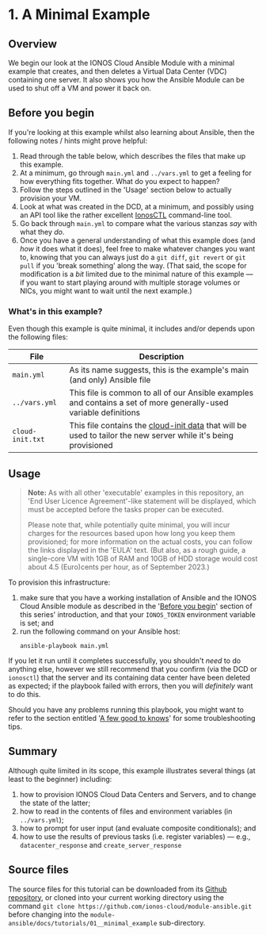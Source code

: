 # 1. A Minimal Example

## Overview
We begin our look at the IONOS Cloud Ansible Module with a minimal example that creates, and then deletes a Virtual Data Center (VDC) containing one server. It also shows you how the Ansible Module can be used to shut off a VM and power it back on.



## Before you begin
If you're looking at this example whilst also learning about Ansible, then the following notes / hints might prove helpful:

1. Read through the table below, which describes the files that make up this example.
2. At a minimum, go through `main.yml` and `../vars.yml` to get a feeling for how everything fits together. What do you expect to happen?
3. Follow the steps outlined in the 'Usage' section below to actually provision your VM.
4. Look at what was created in the DCD, at a minimum, and possibly using an API tool like the rather excellent [IonosCTL](https://docs.ionos.com/cli-ionosctl) command-line tool.
5. Go back through `main.yml` to compare what the various stanzas _say_ with what they _do_.
6. Once you have a general understanding of what this example does (and _how_ it does what it does), feel free to make whatever changes you want to, knowing that you can always just do a `git diff`, `git revert` or `git pull` if you 'break something' along the way. (That said, the scope for modification is a _bit_ limited due to the minimal nature of this example — if you want to start playing around with multiple storage volumes or NICs, you might want to wait until the next example.)



### What's in this example?
Even though this example is quite minimal, it includes and/or depends upon the following files:

| File                | Description                                                                                                          |
| ---                 | ---                                                                                                                  |
| `main.yml`          | As its name suggests, this is the example's main (and only) Ansible file                                             |
| `../vars.yml`       | This file is common to all of our Ansible examples and contains a set of more generally-used variable definitions    |
| `cloud-init.txt`    | This file contains the [cloud-init data](https://docs.ionos.com/cloud/compute-engine/virtual-servers/how-tos/boot-cloud-init) that will be used to tailor the new server while it's being provisioned    |




## Usage
> **Note:** As with all other 'executable' examples in this repository, an 'End User Licence Agreement'-like statement will be displayed, which must be accepted before the tasks proper can be executed.
>
> Please note that, while potentially quite minimal, you will incur charges for the resources based upon how long you keep them provisioned; for more information on the actual costs, you can follow the links displayed in the 'EULA' text. (But also, as a rough guide, a single-core VM with 1GB of RAM and 10GB of HDD storage would cost about 4.5 (Euro)cents per hour, as of September 2023.)

To provision this infrastructure:

1. make sure that you have a working installation of Ansible and the IONOS Cloud Ansible module as described in the '[Before you begin](../README.md#before-you-begin)' section of this series' introduction, and that your `IONOS_TOKEN` environment variable is set; and
2. run the following command on your Ansible host:
   ```
   ansible-playbook main.yml
   ```

If you let it run until it completes successfully, you shouldn't _need_ to do anything else, however we still recommend that you confirm (via the DCD or `ionosctl`) that the server and its containing data center have been deleted as expected; if the playbook failed with errors, then you will _definitely_ want to do this.


Should you have any problems running this playbook, you might want to refer to the section entitled '[A few good to knows](../README.md#a-few-good-to-knows)' for some troubleshooting tips.




## Summary
Although quite limited in its scope, this example illustrates several things (at least to the beginner) including:

1. how to provision IONOS Cloud Data Centers and Servers, and to change the state of the latter;
2. how to read in the contents of files and environment variables (in `../vars.yml`);
3. how to prompt for user input (and evaluate composite conditionals); and
4. how to use the results of previous tasks (i.e. register variables) — e.g., `datacenter_response` and `create_server_response`




## Source files
The source files for this tutorial can be downloaded from its [Github repository](https://github.com/ionos-cloud/module-ansible/tree/master/docs), or cloned into your current working directory using the command `git clone https://github.com/ionos-cloud/module-ansible.git` before changing into the `module-ansible/docs/tutorials/01__minimal_example` sub-directory.
